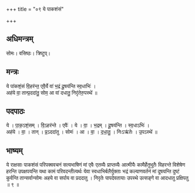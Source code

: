 +++
title = "०९ ये पाकशंसं"

+++
## अधिमन्त्रम्
सोमः। वसिष्ठः। त्रिष्टुप्।

## मन्त्रः
ये पा॑कशं॒सं वि॒हर॑न्त॒ एवै॒र्ये वा॑ भ॒द्रं दू॒षय॑न्ति स्व॒धाभिः॑ ।  
अह॑ये वा॒ तान्प्र॒ददा॑तु॒ सोम॒ आ वा॑ दधातु॒ निरृ॑तेरु॒पस्थे॑ ॥

## पदपाठः
ये । पा॒क॒ऽशं॒सम् । वि॒ऽहर॑न्ते । एवैः॑ । ये । वा॒ । भ॒द्रम् । दू॒षय॑न्ति । स्व॒धाऽभिः॑ ।  
अह॑ये । वा॒ । तान् । प्र॒ऽददा॑तु । सोमः॑ । आ । वा॒ । द॒धा॒तु॒ । निःऽऋ॑तेः । उ॒पऽस्थे॑ ॥

## भाष्यम्
ये राक्षसाः पाकशंसं परिपक्ववचनं सत्यभाषिणं मां एवैः एतव्यैः प्राप्तव्यैः आत्मीयैः कामैर्हेतुभूतैः विहरन्ते विशेषेण हरन्ति उपक्षपयन्ति यथा कामं परिवदन्तीत्यर्थः येवा स्वधाभिर्बलैर्युक्ताः भद्रं कल्याणवर्तनं मां दूषयन्ति दुष्टं कुर्वन्ति तान्सर्वान्सोमः अहये वा सर्पाय वा प्रददातु । निरृतेः पापदेवतायाः उपस्थे उत्सङ्गे वा आदधातु प्रक्षिपतु ॥ ९ ॥